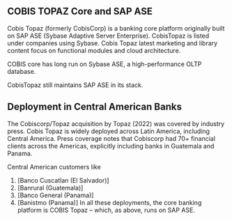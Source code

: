 ## COBIS TOPAZ Core and SAP ASE

Cobis Topaz (formerly CobisCorp) is a banking core platform originally built on SAP ASE (Sybase Adaptive Server Enterprise). CobisTopaz is listed under companies using Sybase. Cobis Topaz latest marketing and library content focus on functional modules and cloud architecture.

COBIS core has long run on Sybase ASE, a high-performance OLTP database. 

CobisTopaz still maintains SAP ASE in its stack. 

## Deployment in Central American Banks

The Cobiscorp/Topaz acquisition by Topaz (2022) was covered by industry press. Cobis Topaz is widely deployed across Latin America, including Central America. Press coverage notes that Cobiscorp had 70+ financial clients across the Americas, explicitly including banks in Guatemala and Panama.

Central American customers like 
1. [Banco Cuscatlan (El Salvador)]
2. [Banrural (Guatemala)]
3. [Banco General (Panama)]
4. [Banistmo (Panama)]
In all these deployments, the core banking platform is COBIS Topaz – which, as above, runs on SAP ASE.

